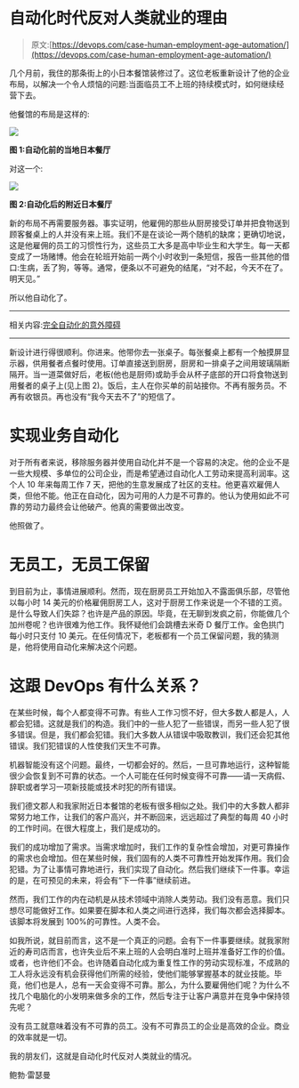 # 自动化时代反对人类就业的理由

> 原文:[https://devops.com/case-human-employment-age-automation/](https://devops.com/case-human-employment-age-automation/)

几个月前，我住的那条街上的小日本餐馆装修过了。这位老板重新设计了他的企业布局，以解决一个令人烦恼的问题:当面临员工不上班的持续模式时，如何继续经营下去。

他餐馆的布局是这样的:

![](../Images/aac0aacc042c0dd9b8e00950d8dda26a.png)

**图 1:自动化前的当地日本餐厅**

对这一个:

![](../Images/c2c5471990ae8caa002a8f5c793eb073.png)

**图 2:自动化后的附近日本餐厅**

新的布局不再需要服务器。事实证明，他雇佣的那些从厨房接受订单并把食物送到顾客餐桌上的人并没有来上班。我们不是在谈论一两个随机的缺席；更确切地说，这是他雇佣的员工的习惯性行为，这些员工大多是高中毕业生和大学生。每一天都变成了一场赌博。他会在轮班开始前一两个小时收到一条短信，报告一些其他的借口:生病，丢了狗，等等。通常，便条以不可避免的结尾，“对不起，今天不在了。明天见。”

所以他自动化了。

* * *

相关内容:[完全自动化的意外障碍](https://devops.com/unanticipated-obstacle-automation/)

* * *

新设计进行得很顺利。你进来。他带你去一张桌子。每张餐桌上都有一个触摸屏显示器，供用餐者点餐时使用。订单直接送到厨房，厨房和一排桌子之间用玻璃隔断隔开。当一道菜做好后，老板(他也是厨师)或助手会从杯子底部的开口将食物送到用餐者的桌子上(见上图 2)。饭后，主人在你买单的前站接你。不再有服务员。不再有收银员。再也没有“我今天去不了”的短信了。

# **实现业务自动化**

对于所有者来说，移除服务器并使用自动化并不是一个容易的决定。他的企业不是一些大规模、多单位的公司企业，而是希望通过自动化人工劳动来提高利润率。这个人 10 年来每周工作 7 天，把他的生意发展成了社区的支柱。他更喜欢雇佣人类，但他不能。他正在自动化，因为可用的人力是不可靠的。他认为使用如此不可靠的劳动力最终会让他破产。他真的需要做出改变。

他照做了。

# **无员工，无员工保留**

到目前为止，事情进展顺利。然而，现在厨房员工开始加入不露面俱乐部，尽管他以每小时 14 美元的价格雇佣厨房工人，这对于厨房工作来说是一个不错的工资。是什么导致人们失踪？也许是产品的原因。毕竟，在无聊到发疯之前，你能做几个加州卷呢？也许很难为他工作。我怀疑他们会跳槽去米奇 D 餐厅工作。金色拱门每小时只支付 10 美元。在任何情况下，老板都有一个员工保留问题，我的猜测是，他将使用自动化来解决这个问题。

# **这跟 DevOps 有什么关系？**

在某些时候，每个人都变得不可靠。有些人工作习惯不好，但大多数人都是人，人都会犯错。这就是我们的构造。我们中的一些人犯了一些错误，而另一些人犯了很多错误。但是，我们都会犯错。我们大多数人从错误中吸取教训，我们还会犯其他错误。我们犯错误的人性使我们天生不可靠。

机器智能没有这个问题。最终，一切都会好的。然后，一旦可靠地运行，这种智能很少会恢复到不可靠的状态。一个人可能在任何时候变得不可靠——请一天病假、辞职或者学习一项新技能或技术时犯的所有错误。

我们德文郡人和我家附近日本餐馆的老板有很多相似之处。我们中的大多数人都非常努力地工作，让我们的客户高兴，并不断回来，远远超过了典型的每周 40 小时的工作时间。在很大程度上，我们是成功的。

我们的成功增加了需求。当需求增加时，我们工作的复杂性会增加，对更可靠操作的需求也会增加。但在某些时候，我们固有的人类不可靠性开始发挥作用。我们会犯错。为了让事情可靠地进行，我们实现了自动化。然后我们继续下一件事。幸运的是，在可预见的未来，将会有“下一件事”继续前进。

然而，我们工作的内在动机是从技术领域中消除人类劳动。我们没有恶意。我们只想尽可能做好工作。如果要在脚本和人类之间进行选择，我们每次都会选择脚本。该脚本将发展到 100%的可靠性。人类不会。

如我所说，就目前而言，这不是一个真正的问题。会有下一件事要继续。就我家附近的寿司店而言，也许失业后不来上班的人会明白准时上班并准备好工作的价值。或者，也许他们不会。也许随着自动化成为重复性工作的劳动实现标准，不成熟的工人将永远没有机会获得他们所需的经验，使他们能够掌握基本的就业技能。毕竟，他们也是人，总有一天会变得不可靠。那么，为什么要雇佣他们呢？为什么不找几个电脑化的小发明来做多余的工作，然后专注于让客户满意并在竞争中保持领先呢？

没有员工就意味着没有不可靠的员工。没有不可靠员工的企业是高效的企业。商业的效率就是一切。

我的朋友们，这就是自动化时代反对人类就业的情况。

鲍勃·雷瑟曼